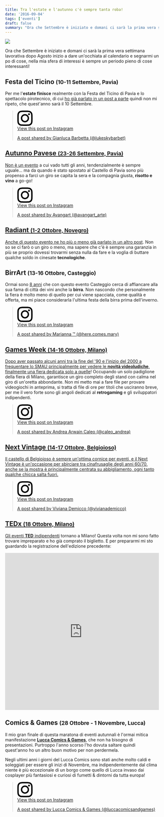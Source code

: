 ```yaml
---
title: Tra l'estate e l'autunno c'è sempre tanta roba!
date: '2016-09-04'
tags: ['eventi']
draft: false
summary: "Ora che Settembre è iniziato e domani ci sarà la prima vera settimana lavorativa dopo Agosto inizio a dare un'occhiata al calendario e segnarmi un po di cose, nella mia sfera di interessi è sempre un periodo pieno di cose interessanti!"
---
```


<script async src="//www.instagram.com/embed.js"></script>

![](https://images.unsplash.com/photo-1506899686410-4670690fccef?ixid=MnwxMjA3fDB8MHxwaG90by1wYWdlfHx8fGVufDB8fHx8&ixlib=rb-1.2.1&auto=format&fit=crop&w=2468&q=80)

Ora che Settembre è iniziato e domani ci sarà la prima vera settimana lavorativa dopo Agosto inizio a dare un'occhiata al calendario e segnarmi un po di cose, nella mia sfera di interessi è sempre un periodo pieno di cose interessanti!

## Festa del Ticino <small>(10-11 Settembre, Pavia)</small>

Per me l'**estate finisce** realmente con la Festa del Ticino di Pavia e lo spettacolo pirotecnico, di cui [ho già parlato in un post a parte](https://salvatorelaisa.blog/post/fuochi-fine-estate/) quindi non mi ripeto, che quest'anno sarà il 10 Settembre.

<blockquote className="instagram-media" data-instgrm-captioned data-instgrm-permalink="https://www.instagram.com/p/7TiCw2yVgC/?utm_source=ig_embed&utm_campaign=loading" data-instgrm-version={13} style={{background: '#FFF', border: 0, borderRadius: '3px', boxShadow: '0 0 1px 0 rgba(0,0,0,0.5),0 1px 10px 0 rgba(0,0,0,0.15)', margin: '1px', maxWidth: '540px', minWidth: '326px', padding: 0, width: 'calc(100% - 2px)'}}><div style={{padding: '16px'}}> <a href="https://www.instagram.com/p/7TiCw2yVgC/?utm_source=ig_embed&utm_campaign=loading" style={{background: '#FFFFFF', lineHeight: 0, padding: '0 0', textAlign: 'center', textDecoration: 'none', width: '100%'}} target="_blank"> <div style={{display: 'flex', flexDirection: 'row', alignItems: 'center'}}> <div style={{backgroundColor: '#F4F4F4', borderRadius: '50%', flexGrow: 0, height: '40px', marginRight: '14px', width: '40px'}} /> <div style={{display: 'flex', flexDirection: 'column', flexGrow: 1, justifyContent: 'center'}}> <div style={{backgroundColor: '#F4F4F4', borderRadius: '4px', flexGrow: 0, height: '14px', marginBottom: '6px', width: '100px'}} /> <div style={{backgroundColor: '#F4F4F4', borderRadius: '4px', flexGrow: 0, height: '14px', width: '60px'}} /></div></div><div style={{padding: '19% 0'}} /> <div style={{display: 'block', height: '50px', margin: '0 auto 12px', width: '50px'}}><svg width="50px" height="50px" viewBox="0 0 60 60" version="1.1" xmlns="https://www.w3.org/2000/svg" xmlnsXlink="https://www.w3.org/1999/xlink"><g stroke="none" strokeWidth={1} fill="none" fillRule="evenodd"><g transform="translate(-511.000000, -20.000000)" fill="#000000"><g><path d="M556.869,30.41 C554.814,30.41 553.148,32.076 553.148,34.131 C553.148,36.186 554.814,37.852 556.869,37.852 C558.924,37.852 560.59,36.186 560.59,34.131 C560.59,32.076 558.924,30.41 556.869,30.41 M541,60.657 C535.114,60.657 530.342,55.887 530.342,50 C530.342,44.114 535.114,39.342 541,39.342 C546.887,39.342 551.658,44.114 551.658,50 C551.658,55.887 546.887,60.657 541,60.657 M541,33.886 C532.1,33.886 524.886,41.1 524.886,50 C524.886,58.899 532.1,66.113 541,66.113 C549.9,66.113 557.115,58.899 557.115,50 C557.115,41.1 549.9,33.886 541,33.886 M565.378,62.101 C565.244,65.022 564.756,66.606 564.346,67.663 C563.803,69.06 563.154,70.057 562.106,71.106 C561.058,72.155 560.06,72.803 558.662,73.347 C557.607,73.757 556.021,74.244 553.102,74.378 C549.944,74.521 548.997,74.552 541,74.552 C533.003,74.552 532.056,74.521 528.898,74.378 C525.979,74.244 524.393,73.757 523.338,73.347 C521.94,72.803 520.942,72.155 519.894,71.106 C518.846,70.057 518.197,69.06 517.654,67.663 C517.244,66.606 516.755,65.022 516.623,62.101 C516.479,58.943 516.448,57.996 516.448,50 C516.448,42.003 516.479,41.056 516.623,37.899 C516.755,34.978 517.244,33.391 517.654,32.338 C518.197,30.938 518.846,29.942 519.894,28.894 C520.942,27.846 521.94,27.196 523.338,26.654 C524.393,26.244 525.979,25.756 528.898,25.623 C532.057,25.479 533.004,25.448 541,25.448 C548.997,25.448 549.943,25.479 553.102,25.623 C556.021,25.756 557.607,26.244 558.662,26.654 C560.06,27.196 561.058,27.846 562.106,28.894 C563.154,29.942 563.803,30.938 564.346,32.338 C564.756,33.391 565.244,34.978 565.378,37.899 C565.522,41.056 565.552,42.003 565.552,50 C565.552,57.996 565.522,58.943 565.378,62.101 M570.82,37.631 C570.674,34.438 570.167,32.258 569.425,30.349 C568.659,28.377 567.633,26.702 565.965,25.035 C564.297,23.368 562.623,22.342 560.652,21.575 C558.743,20.834 556.562,20.326 553.369,20.18 C550.169,20.033 549.148,20 541,20 C532.853,20 531.831,20.033 528.631,20.18 C525.438,20.326 523.257,20.834 521.349,21.575 C519.376,22.342 517.703,23.368 516.035,25.035 C514.368,26.702 513.342,28.377 512.574,30.349 C511.834,32.258 511.326,34.438 511.181,37.631 C511.035,40.831 511,41.851 511,50 C511,58.147 511.035,59.17 511.181,62.369 C511.326,65.562 511.834,67.743 512.574,69.651 C513.342,71.625 514.368,73.296 516.035,74.965 C517.703,76.634 519.376,77.658 521.349,78.425 C523.257,79.167 525.438,79.673 528.631,79.82 C531.831,79.965 532.853,80.001 541,80.001 C549.148,80.001 550.169,79.965 553.369,79.82 C556.562,79.673 558.743,79.167 560.652,78.425 C562.623,77.658 564.297,76.634 565.965,74.965 C567.633,73.296 568.659,71.625 569.425,69.651 C570.167,67.743 570.674,65.562 570.82,62.369 C570.966,59.17 571,58.147 571,50 C571,41.851 570.966,40.831 570.82,37.631" /></g></g></g></svg></div><div style={{paddingTop: '8px'}}> <div style={{color: '#3897f0', fontFamily: 'Arial,sans-serif', fontSize: '14px', fontStyle: 'normal', fontWeight: 550, lineHeight: '18px'}}> View this post on Instagram</div></div><div style={{padding: '12.5% 0'}} /> <div style={{display: 'flex', flexDirection: 'row', marginBottom: '14px', alignItems: 'center'}}><div> <div style={{backgroundColor: '#F4F4F4', borderRadius: '50%', height: '12.5px', width: '12.5px', transform: 'translateX(0px) translateY(7px)'}} /> <div style={{backgroundColor: '#F4F4F4', height: '12.5px', transform: 'rotate(-45deg) translateX(3px) translateY(1px)', width: '12.5px', flexGrow: 0, marginRight: '14px', marginLeft: '2px'}} /> <div style={{backgroundColor: '#F4F4F4', borderRadius: '50%', height: '12.5px', width: '12.5px', transform: 'translateX(9px) translateY(-18px)'}} /></div><div style={{marginLeft: '8px'}}> <div style={{backgroundColor: '#F4F4F4', borderRadius: '50%', flexGrow: 0, height: '20px', width: '20px'}} /> <div style={{width: 0, height: 0, borderTop: '2px solid transparent', borderLeft: '6px solid #f4f4f4', borderBottom: '2px solid transparent', transform: 'translateX(16px) translateY(-4px) rotate(30deg)'}} /></div><div style={{marginLeft: 'auto'}}> <div style={{width: '0px', borderTop: '8px solid #F4F4F4', borderRight: '8px solid transparent', transform: 'translateY(16px)'}} /> <div style={{backgroundColor: '#F4F4F4', flexGrow: 0, height: '12px', width: '16px', transform: 'translateY(-4px)'}} /> <div style={{width: 0, height: 0, borderTop: '8px solid #F4F4F4', borderLeft: '8px solid transparent', transform: 'translateY(-4px) translateX(8px)'}} /></div></div> <div style={{display: 'flex', flexDirection: 'column', flexGrow: 1, justifyContent: 'center', marginBottom: '24px'}}> <div style={{backgroundColor: '#F4F4F4', borderRadius: '4px', flexGrow: 0, height: '14px', marginBottom: '6px', width: '224px'}} /> <div style={{backgroundColor: '#F4F4F4', borderRadius: '4px', flexGrow: 0, height: '14px', width: '144px'}} /></div></a><p style={{color: '#c9c8cd', fontFamily: 'Arial,sans-serif', fontSize: '14px', lineHeight: '17px', marginBottom: 0, marginTop: '8px', overflow: 'hidden', padding: '8px 0 7px', textAlign: 'center', textOverflow: 'ellipsis', whiteSpace: 'nowrap'}}><a href="https://www.instagram.com/p/7TiCw2yVgC/?utm_source=ig_embed&utm_campaign=loading" style={{color: '#c9c8cd', fontFamily: 'Arial,sans-serif', fontSize: '14px', fontStyle: 'normal', fontWeight: 'normal', lineHeight: '17px', textDecoration: 'none'}} target="_blank">A post shared by Gianluca Barbetta (@lukeskybarbet)</a></p></div></blockquote>

## Autunno Pavese <small>(23-26 Settembre, Pavia)</small>

Non è un [evento](http://www.autunnopavesedoc.it/) a cui vado tutti gli anni, tendenzialmente è sempre uguale... ma da quando è stato spostato al Castello di Pavia sono più propenso a farci un giro se capita la sera e la compagnia giusta, **risotto e vino** a go-go!

<blockquote className="instagram-media" data-instgrm-captioned data-instgrm-permalink="https://www.instagram.com/p/8Gw_CFswPn/?utm_source=ig_embed&utm_campaign=loading" data-instgrm-version={13} style={{background: '#FFF', border: 0, borderRadius: '3px', boxShadow: '0 0 1px 0 rgba(0,0,0,0.5),0 1px 10px 0 rgba(0,0,0,0.15)', margin: '1px', maxWidth: '540px', minWidth: '326px', padding: 0, width: 'calc(100% - 2px)'}}><div style={{padding: '16px'}}> <a href="https://www.instagram.com/p/8Gw_CFswPn/?utm_source=ig_embed&utm_campaign=loading" style={{background: '#FFFFFF', lineHeight: 0, padding: '0 0', textAlign: 'center', textDecoration: 'none', width: '100%'}} target="_blank"> <div style={{display: 'flex', flexDirection: 'row', alignItems: 'center'}}> <div style={{backgroundColor: '#F4F4F4', borderRadius: '50%', flexGrow: 0, height: '40px', marginRight: '14px', width: '40px'}} /> <div style={{display: 'flex', flexDirection: 'column', flexGrow: 1, justifyContent: 'center'}}> <div style={{backgroundColor: '#F4F4F4', borderRadius: '4px', flexGrow: 0, height: '14px', marginBottom: '6px', width: '100px'}} /> <div style={{backgroundColor: '#F4F4F4', borderRadius: '4px', flexGrow: 0, height: '14px', width: '60px'}} /></div></div><div style={{padding: '19% 0'}} /> <div style={{display: 'block', height: '50px', margin: '0 auto 12px', width: '50px'}}><svg width="50px" height="50px" viewBox="0 0 60 60" version="1.1" xmlns="https://www.w3.org/2000/svg" xmlnsXlink="https://www.w3.org/1999/xlink"><g stroke="none" strokeWidth={1} fill="none" fillRule="evenodd"><g transform="translate(-511.000000, -20.000000)" fill="#000000"><g><path d="M556.869,30.41 C554.814,30.41 553.148,32.076 553.148,34.131 C553.148,36.186 554.814,37.852 556.869,37.852 C558.924,37.852 560.59,36.186 560.59,34.131 C560.59,32.076 558.924,30.41 556.869,30.41 M541,60.657 C535.114,60.657 530.342,55.887 530.342,50 C530.342,44.114 535.114,39.342 541,39.342 C546.887,39.342 551.658,44.114 551.658,50 C551.658,55.887 546.887,60.657 541,60.657 M541,33.886 C532.1,33.886 524.886,41.1 524.886,50 C524.886,58.899 532.1,66.113 541,66.113 C549.9,66.113 557.115,58.899 557.115,50 C557.115,41.1 549.9,33.886 541,33.886 M565.378,62.101 C565.244,65.022 564.756,66.606 564.346,67.663 C563.803,69.06 563.154,70.057 562.106,71.106 C561.058,72.155 560.06,72.803 558.662,73.347 C557.607,73.757 556.021,74.244 553.102,74.378 C549.944,74.521 548.997,74.552 541,74.552 C533.003,74.552 532.056,74.521 528.898,74.378 C525.979,74.244 524.393,73.757 523.338,73.347 C521.94,72.803 520.942,72.155 519.894,71.106 C518.846,70.057 518.197,69.06 517.654,67.663 C517.244,66.606 516.755,65.022 516.623,62.101 C516.479,58.943 516.448,57.996 516.448,50 C516.448,42.003 516.479,41.056 516.623,37.899 C516.755,34.978 517.244,33.391 517.654,32.338 C518.197,30.938 518.846,29.942 519.894,28.894 C520.942,27.846 521.94,27.196 523.338,26.654 C524.393,26.244 525.979,25.756 528.898,25.623 C532.057,25.479 533.004,25.448 541,25.448 C548.997,25.448 549.943,25.479 553.102,25.623 C556.021,25.756 557.607,26.244 558.662,26.654 C560.06,27.196 561.058,27.846 562.106,28.894 C563.154,29.942 563.803,30.938 564.346,32.338 C564.756,33.391 565.244,34.978 565.378,37.899 C565.522,41.056 565.552,42.003 565.552,50 C565.552,57.996 565.522,58.943 565.378,62.101 M570.82,37.631 C570.674,34.438 570.167,32.258 569.425,30.349 C568.659,28.377 567.633,26.702 565.965,25.035 C564.297,23.368 562.623,22.342 560.652,21.575 C558.743,20.834 556.562,20.326 553.369,20.18 C550.169,20.033 549.148,20 541,20 C532.853,20 531.831,20.033 528.631,20.18 C525.438,20.326 523.257,20.834 521.349,21.575 C519.376,22.342 517.703,23.368 516.035,25.035 C514.368,26.702 513.342,28.377 512.574,30.349 C511.834,32.258 511.326,34.438 511.181,37.631 C511.035,40.831 511,41.851 511,50 C511,58.147 511.035,59.17 511.181,62.369 C511.326,65.562 511.834,67.743 512.574,69.651 C513.342,71.625 514.368,73.296 516.035,74.965 C517.703,76.634 519.376,77.658 521.349,78.425 C523.257,79.167 525.438,79.673 528.631,79.82 C531.831,79.965 532.853,80.001 541,80.001 C549.148,80.001 550.169,79.965 553.369,79.82 C556.562,79.673 558.743,79.167 560.652,78.425 C562.623,77.658 564.297,76.634 565.965,74.965 C567.633,73.296 568.659,71.625 569.425,69.651 C570.167,67.743 570.674,65.562 570.82,62.369 C570.966,59.17 571,58.147 571,50 C571,41.851 570.966,40.831 570.82,37.631" /></g></g></g></svg></div><div style={{paddingTop: '8px'}}> <div style={{color: '#3897f0', fontFamily: 'Arial,sans-serif', fontSize: '14px', fontStyle: 'normal', fontWeight: 550, lineHeight: '18px'}}> View this post on Instagram</div></div><div style={{padding: '12.5% 0'}} /> <div style={{display: 'flex', flexDirection: 'row', marginBottom: '14px', alignItems: 'center'}}><div> <div style={{backgroundColor: '#F4F4F4', borderRadius: '50%', height: '12.5px', width: '12.5px', transform: 'translateX(0px) translateY(7px)'}} /> <div style={{backgroundColor: '#F4F4F4', height: '12.5px', transform: 'rotate(-45deg) translateX(3px) translateY(1px)', width: '12.5px', flexGrow: 0, marginRight: '14px', marginLeft: '2px'}} /> <div style={{backgroundColor: '#F4F4F4', borderRadius: '50%', height: '12.5px', width: '12.5px', transform: 'translateX(9px) translateY(-18px)'}} /></div><div style={{marginLeft: '8px'}}> <div style={{backgroundColor: '#F4F4F4', borderRadius: '50%', flexGrow: 0, height: '20px', width: '20px'}} /> <div style={{width: 0, height: 0, borderTop: '2px solid transparent', borderLeft: '6px solid #f4f4f4', borderBottom: '2px solid transparent', transform: 'translateX(16px) translateY(-4px) rotate(30deg)'}} /></div><div style={{marginLeft: 'auto'}}> <div style={{width: '0px', borderTop: '8px solid #F4F4F4', borderRight: '8px solid transparent', transform: 'translateY(16px)'}} /> <div style={{backgroundColor: '#F4F4F4', flexGrow: 0, height: '12px', width: '16px', transform: 'translateY(-4px)'}} /> <div style={{width: 0, height: 0, borderTop: '8px solid #F4F4F4', borderLeft: '8px solid transparent', transform: 'translateY(-4px) translateX(8px)'}} /></div></div> <div style={{display: 'flex', flexDirection: 'column', flexGrow: 1, justifyContent: 'center', marginBottom: '24px'}}> <div style={{backgroundColor: '#F4F4F4', borderRadius: '4px', flexGrow: 0, height: '14px', marginBottom: '6px', width: '224px'}} /> <div style={{backgroundColor: '#F4F4F4', borderRadius: '4px', flexGrow: 0, height: '14px', width: '144px'}} /></div></a><p style={{color: '#c9c8cd', fontFamily: 'Arial,sans-serif', fontSize: '14px', lineHeight: '17px', marginBottom: 0, marginTop: '8px', overflow: 'hidden', padding: '8px 0 7px', textAlign: 'center', textOverflow: 'ellipsis', whiteSpace: 'nowrap'}}><a href="https://www.instagram.com/p/8Gw_CFswPn/?utm_source=ig_embed&utm_campaign=loading" style={{color: '#c9c8cd', fontFamily: 'Arial,sans-serif', fontSize: '14px', fontStyle: 'normal', fontWeight: 'normal', lineHeight: '17px', textDecoration: 'none'}} target="_blank">A post shared by Avangart (@avangart_arte)</a></p></div></blockquote>

## Radiant <small>(1-2 Ottobre, Novegro)</small>

Anche di questo evento ne ho [più o meno già parlato in un altro post](https://salvatorelaisa.blog/post/hdd-vs-cloud/). Non so se ci farò o un giro o meno, ma sapere che c'è è sempre una garanzia in più se proprio dovessi trovarmi senza nulla da fare e la voglia di buttare qualche soldo in cinesate **tecnologiche**.

## BirrArt <small>(13-16 Ottobre, Casteggio)</small>

Ormai sono [8 anni](http://www.birrart.org/) che con questo evento Casteggio cerca di affiancare alla sua fama di città dei vini anche la **birra**. Non nascondo che personalmente la fiera è molto meno di quello per cui viene spacciata, come qualità e offerta, ma mi piace considerarla l'ultima festa della birra prima dell'inverno.

<blockquote className="instagram-media" data-instgrm-captioned data-instgrm-permalink="https://www.instagram.com/p/BDtpqshmuAV/?utm_source=ig_embed&utm_campaign=loading" data-instgrm-version={13} style={{background: '#FFF', border: 0, borderRadius: '3px', boxShadow: '0 0 1px 0 rgba(0,0,0,0.5),0 1px 10px 0 rgba(0,0,0,0.15)', margin: '1px', maxWidth: '540px', minWidth: '326px', padding: 0, width: 'calc(100% - 2px)'}}><div style={{padding: '16px'}}> <a href="https://www.instagram.com/p/BDtpqshmuAV/?utm_source=ig_embed&utm_campaign=loading" style={{background: '#FFFFFF', lineHeight: 0, padding: '0 0', textAlign: 'center', textDecoration: 'none', width: '100%'}} target="_blank"> <div style={{display: 'flex', flexDirection: 'row', alignItems: 'center'}}> <div style={{backgroundColor: '#F4F4F4', borderRadius: '50%', flexGrow: 0, height: '40px', marginRight: '14px', width: '40px'}} /> <div style={{display: 'flex', flexDirection: 'column', flexGrow: 1, justifyContent: 'center'}}> <div style={{backgroundColor: '#F4F4F4', borderRadius: '4px', flexGrow: 0, height: '14px', marginBottom: '6px', width: '100px'}} /> <div style={{backgroundColor: '#F4F4F4', borderRadius: '4px', flexGrow: 0, height: '14px', width: '60px'}} /></div></div><div style={{padding: '19% 0'}} /> <div style={{display: 'block', height: '50px', margin: '0 auto 12px', width: '50px'}}><svg width="50px" height="50px" viewBox="0 0 60 60" version="1.1" xmlns="https://www.w3.org/2000/svg" xmlnsXlink="https://www.w3.org/1999/xlink"><g stroke="none" strokeWidth={1} fill="none" fillRule="evenodd"><g transform="translate(-511.000000, -20.000000)" fill="#000000"><g><path d="M556.869,30.41 C554.814,30.41 553.148,32.076 553.148,34.131 C553.148,36.186 554.814,37.852 556.869,37.852 C558.924,37.852 560.59,36.186 560.59,34.131 C560.59,32.076 558.924,30.41 556.869,30.41 M541,60.657 C535.114,60.657 530.342,55.887 530.342,50 C530.342,44.114 535.114,39.342 541,39.342 C546.887,39.342 551.658,44.114 551.658,50 C551.658,55.887 546.887,60.657 541,60.657 M541,33.886 C532.1,33.886 524.886,41.1 524.886,50 C524.886,58.899 532.1,66.113 541,66.113 C549.9,66.113 557.115,58.899 557.115,50 C557.115,41.1 549.9,33.886 541,33.886 M565.378,62.101 C565.244,65.022 564.756,66.606 564.346,67.663 C563.803,69.06 563.154,70.057 562.106,71.106 C561.058,72.155 560.06,72.803 558.662,73.347 C557.607,73.757 556.021,74.244 553.102,74.378 C549.944,74.521 548.997,74.552 541,74.552 C533.003,74.552 532.056,74.521 528.898,74.378 C525.979,74.244 524.393,73.757 523.338,73.347 C521.94,72.803 520.942,72.155 519.894,71.106 C518.846,70.057 518.197,69.06 517.654,67.663 C517.244,66.606 516.755,65.022 516.623,62.101 C516.479,58.943 516.448,57.996 516.448,50 C516.448,42.003 516.479,41.056 516.623,37.899 C516.755,34.978 517.244,33.391 517.654,32.338 C518.197,30.938 518.846,29.942 519.894,28.894 C520.942,27.846 521.94,27.196 523.338,26.654 C524.393,26.244 525.979,25.756 528.898,25.623 C532.057,25.479 533.004,25.448 541,25.448 C548.997,25.448 549.943,25.479 553.102,25.623 C556.021,25.756 557.607,26.244 558.662,26.654 C560.06,27.196 561.058,27.846 562.106,28.894 C563.154,29.942 563.803,30.938 564.346,32.338 C564.756,33.391 565.244,34.978 565.378,37.899 C565.522,41.056 565.552,42.003 565.552,50 C565.552,57.996 565.522,58.943 565.378,62.101 M570.82,37.631 C570.674,34.438 570.167,32.258 569.425,30.349 C568.659,28.377 567.633,26.702 565.965,25.035 C564.297,23.368 562.623,22.342 560.652,21.575 C558.743,20.834 556.562,20.326 553.369,20.18 C550.169,20.033 549.148,20 541,20 C532.853,20 531.831,20.033 528.631,20.18 C525.438,20.326 523.257,20.834 521.349,21.575 C519.376,22.342 517.703,23.368 516.035,25.035 C514.368,26.702 513.342,28.377 512.574,30.349 C511.834,32.258 511.326,34.438 511.181,37.631 C511.035,40.831 511,41.851 511,50 C511,58.147 511.035,59.17 511.181,62.369 C511.326,65.562 511.834,67.743 512.574,69.651 C513.342,71.625 514.368,73.296 516.035,74.965 C517.703,76.634 519.376,77.658 521.349,78.425 C523.257,79.167 525.438,79.673 528.631,79.82 C531.831,79.965 532.853,80.001 541,80.001 C549.148,80.001 550.169,79.965 553.369,79.82 C556.562,79.673 558.743,79.167 560.652,78.425 C562.623,77.658 564.297,76.634 565.965,74.965 C567.633,73.296 568.659,71.625 569.425,69.651 C570.167,67.743 570.674,65.562 570.82,62.369 C570.966,59.17 571,58.147 571,50 C571,41.851 570.966,40.831 570.82,37.631" /></g></g></g></svg></div><div style={{paddingTop: '8px'}}> <div style={{color: '#3897f0', fontFamily: 'Arial,sans-serif', fontSize: '14px', fontStyle: 'normal', fontWeight: 550, lineHeight: '18px'}}> View this post on Instagram</div></div><div style={{padding: '12.5% 0'}} /> <div style={{display: 'flex', flexDirection: 'row', marginBottom: '14px', alignItems: 'center'}}><div> <div style={{backgroundColor: '#F4F4F4', borderRadius: '50%', height: '12.5px', width: '12.5px', transform: 'translateX(0px) translateY(7px)'}} /> <div style={{backgroundColor: '#F4F4F4', height: '12.5px', transform: 'rotate(-45deg) translateX(3px) translateY(1px)', width: '12.5px', flexGrow: 0, marginRight: '14px', marginLeft: '2px'}} /> <div style={{backgroundColor: '#F4F4F4', borderRadius: '50%', height: '12.5px', width: '12.5px', transform: 'translateX(9px) translateY(-18px)'}} /></div><div style={{marginLeft: '8px'}}> <div style={{backgroundColor: '#F4F4F4', borderRadius: '50%', flexGrow: 0, height: '20px', width: '20px'}} /> <div style={{width: 0, height: 0, borderTop: '2px solid transparent', borderLeft: '6px solid #f4f4f4', borderBottom: '2px solid transparent', transform: 'translateX(16px) translateY(-4px) rotate(30deg)'}} /></div><div style={{marginLeft: 'auto'}}> <div style={{width: '0px', borderTop: '8px solid #F4F4F4', borderRight: '8px solid transparent', transform: 'translateY(16px)'}} /> <div style={{backgroundColor: '#F4F4F4', flexGrow: 0, height: '12px', width: '16px', transform: 'translateY(-4px)'}} /> <div style={{width: 0, height: 0, borderTop: '8px solid #F4F4F4', borderLeft: '8px solid transparent', transform: 'translateY(-4px) translateX(8px)'}} /></div></div> <div style={{display: 'flex', flexDirection: 'column', flexGrow: 1, justifyContent: 'center', marginBottom: '24px'}}> <div style={{backgroundColor: '#F4F4F4', borderRadius: '4px', flexGrow: 0, height: '14px', marginBottom: '6px', width: '224px'}} /> <div style={{backgroundColor: '#F4F4F4', borderRadius: '4px', flexGrow: 0, height: '14px', width: '144px'}} /></div></a><p style={{color: '#c9c8cd', fontFamily: 'Arial,sans-serif', fontSize: '14px', lineHeight: '17px', marginBottom: 0, marginTop: '8px', overflow: 'hidden', padding: '8px 0 7px', textAlign: 'center', textOverflow: 'ellipsis', whiteSpace: 'nowrap'}}><a href="https://www.instagram.com/p/BDtpqshmuAV/?utm_source=ig_embed&utm_campaign=loading" style={{color: '#c9c8cd', fontFamily: 'Arial,sans-serif', fontSize: '14px', fontStyle: 'normal', fontWeight: 'normal', lineHeight: '17px', textDecoration: 'none'}} target="_blank">A post shared by Marianna ™ (@here.comes.mary)</a></p></div></blockquote>

## Games Week <small>(14-16 Ottobre, Milano)</small>

Dopo aver passato alcuni anni tra la fine del '90 e l'inizio del 2000 a frequentare lo SMAU principalmente per vedere le **novità videoludiche**, finalmente[ una fiera dedicata solo a quelle](http://www.milangamesweek.it/)! Occupando un solo padiglione della fiera di Milano, garantisce un giro completo degli stand con calma nel giro di un'oretta abbondante. Non mi metto mai a fare file per provare videogiochi in anteprima, si tratta di file di ore per titoli che usciranno breve, per me il vero forte sono gli angoli dedicati al **retrogaming** e gli sviluppatori indipendenti.

<blockquote className="instagram-media" data-instgrm-captioned data-instgrm-permalink="https://www.instagram.com/p/BAft93twNIO/?utm_source=ig_embed&utm_campaign=loading" data-instgrm-version={13} style={{background: '#FFF', border: 0, borderRadius: '3px', boxShadow: '0 0 1px 0 rgba(0,0,0,0.5),0 1px 10px 0 rgba(0,0,0,0.15)', margin: '1px', maxWidth: '540px', minWidth: '326px', padding: 0, width: 'calc(100% - 2px)'}}><div style={{padding: '16px'}}> <a href="https://www.instagram.com/p/BAft93twNIO/?utm_source=ig_embed&utm_campaign=loading" style={{background: '#FFFFFF', lineHeight: 0, padding: '0 0', textAlign: 'center', textDecoration: 'none', width: '100%'}} target="_blank"> <div style={{display: 'flex', flexDirection: 'row', alignItems: 'center'}}> <div style={{backgroundColor: '#F4F4F4', borderRadius: '50%', flexGrow: 0, height: '40px', marginRight: '14px', width: '40px'}} /> <div style={{display: 'flex', flexDirection: 'column', flexGrow: 1, justifyContent: 'center'}}> <div style={{backgroundColor: '#F4F4F4', borderRadius: '4px', flexGrow: 0, height: '14px', marginBottom: '6px', width: '100px'}} /> <div style={{backgroundColor: '#F4F4F4', borderRadius: '4px', flexGrow: 0, height: '14px', width: '60px'}} /></div></div><div style={{padding: '19% 0'}} /> <div style={{display: 'block', height: '50px', margin: '0 auto 12px', width: '50px'}}><svg width="50px" height="50px" viewBox="0 0 60 60" version="1.1" xmlns="https://www.w3.org/2000/svg" xmlnsXlink="https://www.w3.org/1999/xlink"><g stroke="none" strokeWidth={1} fill="none" fillRule="evenodd"><g transform="translate(-511.000000, -20.000000)" fill="#000000"><g><path d="M556.869,30.41 C554.814,30.41 553.148,32.076 553.148,34.131 C553.148,36.186 554.814,37.852 556.869,37.852 C558.924,37.852 560.59,36.186 560.59,34.131 C560.59,32.076 558.924,30.41 556.869,30.41 M541,60.657 C535.114,60.657 530.342,55.887 530.342,50 C530.342,44.114 535.114,39.342 541,39.342 C546.887,39.342 551.658,44.114 551.658,50 C551.658,55.887 546.887,60.657 541,60.657 M541,33.886 C532.1,33.886 524.886,41.1 524.886,50 C524.886,58.899 532.1,66.113 541,66.113 C549.9,66.113 557.115,58.899 557.115,50 C557.115,41.1 549.9,33.886 541,33.886 M565.378,62.101 C565.244,65.022 564.756,66.606 564.346,67.663 C563.803,69.06 563.154,70.057 562.106,71.106 C561.058,72.155 560.06,72.803 558.662,73.347 C557.607,73.757 556.021,74.244 553.102,74.378 C549.944,74.521 548.997,74.552 541,74.552 C533.003,74.552 532.056,74.521 528.898,74.378 C525.979,74.244 524.393,73.757 523.338,73.347 C521.94,72.803 520.942,72.155 519.894,71.106 C518.846,70.057 518.197,69.06 517.654,67.663 C517.244,66.606 516.755,65.022 516.623,62.101 C516.479,58.943 516.448,57.996 516.448,50 C516.448,42.003 516.479,41.056 516.623,37.899 C516.755,34.978 517.244,33.391 517.654,32.338 C518.197,30.938 518.846,29.942 519.894,28.894 C520.942,27.846 521.94,27.196 523.338,26.654 C524.393,26.244 525.979,25.756 528.898,25.623 C532.057,25.479 533.004,25.448 541,25.448 C548.997,25.448 549.943,25.479 553.102,25.623 C556.021,25.756 557.607,26.244 558.662,26.654 C560.06,27.196 561.058,27.846 562.106,28.894 C563.154,29.942 563.803,30.938 564.346,32.338 C564.756,33.391 565.244,34.978 565.378,37.899 C565.522,41.056 565.552,42.003 565.552,50 C565.552,57.996 565.522,58.943 565.378,62.101 M570.82,37.631 C570.674,34.438 570.167,32.258 569.425,30.349 C568.659,28.377 567.633,26.702 565.965,25.035 C564.297,23.368 562.623,22.342 560.652,21.575 C558.743,20.834 556.562,20.326 553.369,20.18 C550.169,20.033 549.148,20 541,20 C532.853,20 531.831,20.033 528.631,20.18 C525.438,20.326 523.257,20.834 521.349,21.575 C519.376,22.342 517.703,23.368 516.035,25.035 C514.368,26.702 513.342,28.377 512.574,30.349 C511.834,32.258 511.326,34.438 511.181,37.631 C511.035,40.831 511,41.851 511,50 C511,58.147 511.035,59.17 511.181,62.369 C511.326,65.562 511.834,67.743 512.574,69.651 C513.342,71.625 514.368,73.296 516.035,74.965 C517.703,76.634 519.376,77.658 521.349,78.425 C523.257,79.167 525.438,79.673 528.631,79.82 C531.831,79.965 532.853,80.001 541,80.001 C549.148,80.001 550.169,79.965 553.369,79.82 C556.562,79.673 558.743,79.167 560.652,78.425 C562.623,77.658 564.297,76.634 565.965,74.965 C567.633,73.296 568.659,71.625 569.425,69.651 C570.167,67.743 570.674,65.562 570.82,62.369 C570.966,59.17 571,58.147 571,50 C571,41.851 570.966,40.831 570.82,37.631" /></g></g></g></svg></div><div style={{paddingTop: '8px'}}> <div style={{color: '#3897f0', fontFamily: 'Arial,sans-serif', fontSize: '14px', fontStyle: 'normal', fontWeight: 550, lineHeight: '18px'}}> View this post on Instagram</div></div><div style={{padding: '12.5% 0'}} /> <div style={{display: 'flex', flexDirection: 'row', marginBottom: '14px', alignItems: 'center'}}><div> <div style={{backgroundColor: '#F4F4F4', borderRadius: '50%', height: '12.5px', width: '12.5px', transform: 'translateX(0px) translateY(7px)'}} /> <div style={{backgroundColor: '#F4F4F4', height: '12.5px', transform: 'rotate(-45deg) translateX(3px) translateY(1px)', width: '12.5px', flexGrow: 0, marginRight: '14px', marginLeft: '2px'}} /> <div style={{backgroundColor: '#F4F4F4', borderRadius: '50%', height: '12.5px', width: '12.5px', transform: 'translateX(9px) translateY(-18px)'}} /></div><div style={{marginLeft: '8px'}}> <div style={{backgroundColor: '#F4F4F4', borderRadius: '50%', flexGrow: 0, height: '20px', width: '20px'}} /> <div style={{width: 0, height: 0, borderTop: '2px solid transparent', borderLeft: '6px solid #f4f4f4', borderBottom: '2px solid transparent', transform: 'translateX(16px) translateY(-4px) rotate(30deg)'}} /></div><div style={{marginLeft: 'auto'}}> <div style={{width: '0px', borderTop: '8px solid #F4F4F4', borderRight: '8px solid transparent', transform: 'translateY(16px)'}} /> <div style={{backgroundColor: '#F4F4F4', flexGrow: 0, height: '12px', width: '16px', transform: 'translateY(-4px)'}} /> <div style={{width: 0, height: 0, borderTop: '8px solid #F4F4F4', borderLeft: '8px solid transparent', transform: 'translateY(-4px) translateX(8px)'}} /></div></div> <div style={{display: 'flex', flexDirection: 'column', flexGrow: 1, justifyContent: 'center', marginBottom: '24px'}}> <div style={{backgroundColor: '#F4F4F4', borderRadius: '4px', flexGrow: 0, height: '14px', marginBottom: '6px', width: '224px'}} /> <div style={{backgroundColor: '#F4F4F4', borderRadius: '4px', flexGrow: 0, height: '14px', width: '144px'}} /></div></a><p style={{color: '#c9c8cd', fontFamily: 'Arial,sans-serif', fontSize: '14px', lineHeight: '17px', marginBottom: 0, marginTop: '8px', overflow: 'hidden', padding: '8px 0 7px', textAlign: 'center', textOverflow: 'ellipsis', whiteSpace: 'nowrap'}}><a href="https://www.instagram.com/p/BAft93twNIO/?utm_source=ig_embed&utm_campaign=loading" style={{color: '#c9c8cd', fontFamily: 'Arial,sans-serif', fontSize: '14px', fontStyle: 'normal', fontWeight: 'normal', lineHeight: '17px', textDecoration: 'none'}} target="_blank">A post shared by Andrea Arwain Caleo (@caleo_andrea)</a></p></div></blockquote>

## Next Vintage <small>(14-17 Ottobre, Belgioioso)</small>

Il castello di Belgioioso è sempre un'ottima cornice per eventi, e il Next Vintage è un'occasione per sbirciare tra cinafrusaglie degli anni 60/70, anche se la mostra è principalmente centrata su abbigliamento, ogni tanto qualche chicca salta fuori.

<blockquote className="instagram-media" data-instgrm-captioned data-instgrm-permalink="https://www.instagram.com/p/88DiuyPmdl/?utm_source=ig_embed&utm_campaign=loading" data-instgrm-version={13} style={{background: '#FFF', border: 0, borderRadius: '3px', boxShadow: '0 0 1px 0 rgba(0,0,0,0.5),0 1px 10px 0 rgba(0,0,0,0.15)', margin: '1px', maxWidth: '540px', minWidth: '326px', padding: 0, width: 'calc(100% - 2px)'}}><div style={{padding: '16px'}}> <a href="https://www.instagram.com/p/88DiuyPmdl/?utm_source=ig_embed&utm_campaign=loading" style={{background: '#FFFFFF', lineHeight: 0, padding: '0 0', textAlign: 'center', textDecoration: 'none', width: '100%'}} target="_blank"> <div style={{display: 'flex', flexDirection: 'row', alignItems: 'center'}}> <div style={{backgroundColor: '#F4F4F4', borderRadius: '50%', flexGrow: 0, height: '40px', marginRight: '14px', width: '40px'}} /> <div style={{display: 'flex', flexDirection: 'column', flexGrow: 1, justifyContent: 'center'}}> <div style={{backgroundColor: '#F4F4F4', borderRadius: '4px', flexGrow: 0, height: '14px', marginBottom: '6px', width: '100px'}} /> <div style={{backgroundColor: '#F4F4F4', borderRadius: '4px', flexGrow: 0, height: '14px', width: '60px'}} /></div></div><div style={{padding: '19% 0'}} /> <div style={{display: 'block', height: '50px', margin: '0 auto 12px', width: '50px'}}><svg width="50px" height="50px" viewBox="0 0 60 60" version="1.1" xmlns="https://www.w3.org/2000/svg" xmlnsXlink="https://www.w3.org/1999/xlink"><g stroke="none" strokeWidth={1} fill="none" fillRule="evenodd"><g transform="translate(-511.000000, -20.000000)" fill="#000000"><g><path d="M556.869,30.41 C554.814,30.41 553.148,32.076 553.148,34.131 C553.148,36.186 554.814,37.852 556.869,37.852 C558.924,37.852 560.59,36.186 560.59,34.131 C560.59,32.076 558.924,30.41 556.869,30.41 M541,60.657 C535.114,60.657 530.342,55.887 530.342,50 C530.342,44.114 535.114,39.342 541,39.342 C546.887,39.342 551.658,44.114 551.658,50 C551.658,55.887 546.887,60.657 541,60.657 M541,33.886 C532.1,33.886 524.886,41.1 524.886,50 C524.886,58.899 532.1,66.113 541,66.113 C549.9,66.113 557.115,58.899 557.115,50 C557.115,41.1 549.9,33.886 541,33.886 M565.378,62.101 C565.244,65.022 564.756,66.606 564.346,67.663 C563.803,69.06 563.154,70.057 562.106,71.106 C561.058,72.155 560.06,72.803 558.662,73.347 C557.607,73.757 556.021,74.244 553.102,74.378 C549.944,74.521 548.997,74.552 541,74.552 C533.003,74.552 532.056,74.521 528.898,74.378 C525.979,74.244 524.393,73.757 523.338,73.347 C521.94,72.803 520.942,72.155 519.894,71.106 C518.846,70.057 518.197,69.06 517.654,67.663 C517.244,66.606 516.755,65.022 516.623,62.101 C516.479,58.943 516.448,57.996 516.448,50 C516.448,42.003 516.479,41.056 516.623,37.899 C516.755,34.978 517.244,33.391 517.654,32.338 C518.197,30.938 518.846,29.942 519.894,28.894 C520.942,27.846 521.94,27.196 523.338,26.654 C524.393,26.244 525.979,25.756 528.898,25.623 C532.057,25.479 533.004,25.448 541,25.448 C548.997,25.448 549.943,25.479 553.102,25.623 C556.021,25.756 557.607,26.244 558.662,26.654 C560.06,27.196 561.058,27.846 562.106,28.894 C563.154,29.942 563.803,30.938 564.346,32.338 C564.756,33.391 565.244,34.978 565.378,37.899 C565.522,41.056 565.552,42.003 565.552,50 C565.552,57.996 565.522,58.943 565.378,62.101 M570.82,37.631 C570.674,34.438 570.167,32.258 569.425,30.349 C568.659,28.377 567.633,26.702 565.965,25.035 C564.297,23.368 562.623,22.342 560.652,21.575 C558.743,20.834 556.562,20.326 553.369,20.18 C550.169,20.033 549.148,20 541,20 C532.853,20 531.831,20.033 528.631,20.18 C525.438,20.326 523.257,20.834 521.349,21.575 C519.376,22.342 517.703,23.368 516.035,25.035 C514.368,26.702 513.342,28.377 512.574,30.349 C511.834,32.258 511.326,34.438 511.181,37.631 C511.035,40.831 511,41.851 511,50 C511,58.147 511.035,59.17 511.181,62.369 C511.326,65.562 511.834,67.743 512.574,69.651 C513.342,71.625 514.368,73.296 516.035,74.965 C517.703,76.634 519.376,77.658 521.349,78.425 C523.257,79.167 525.438,79.673 528.631,79.82 C531.831,79.965 532.853,80.001 541,80.001 C549.148,80.001 550.169,79.965 553.369,79.82 C556.562,79.673 558.743,79.167 560.652,78.425 C562.623,77.658 564.297,76.634 565.965,74.965 C567.633,73.296 568.659,71.625 569.425,69.651 C570.167,67.743 570.674,65.562 570.82,62.369 C570.966,59.17 571,58.147 571,50 C571,41.851 570.966,40.831 570.82,37.631" /></g></g></g></svg></div><div style={{paddingTop: '8px'}}> <div style={{color: '#3897f0', fontFamily: 'Arial,sans-serif', fontSize: '14px', fontStyle: 'normal', fontWeight: 550, lineHeight: '18px'}}> View this post on Instagram</div></div><div style={{padding: '12.5% 0'}} /> <div style={{display: 'flex', flexDirection: 'row', marginBottom: '14px', alignItems: 'center'}}><div> <div style={{backgroundColor: '#F4F4F4', borderRadius: '50%', height: '12.5px', width: '12.5px', transform: 'translateX(0px) translateY(7px)'}} /> <div style={{backgroundColor: '#F4F4F4', height: '12.5px', transform: 'rotate(-45deg) translateX(3px) translateY(1px)', width: '12.5px', flexGrow: 0, marginRight: '14px', marginLeft: '2px'}} /> <div style={{backgroundColor: '#F4F4F4', borderRadius: '50%', height: '12.5px', width: '12.5px', transform: 'translateX(9px) translateY(-18px)'}} /></div><div style={{marginLeft: '8px'}}> <div style={{backgroundColor: '#F4F4F4', borderRadius: '50%', flexGrow: 0, height: '20px', width: '20px'}} /> <div style={{width: 0, height: 0, borderTop: '2px solid transparent', borderLeft: '6px solid #f4f4f4', borderBottom: '2px solid transparent', transform: 'translateX(16px) translateY(-4px) rotate(30deg)'}} /></div><div style={{marginLeft: 'auto'}}> <div style={{width: '0px', borderTop: '8px solid #F4F4F4', borderRight: '8px solid transparent', transform: 'translateY(16px)'}} /> <div style={{backgroundColor: '#F4F4F4', flexGrow: 0, height: '12px', width: '16px', transform: 'translateY(-4px)'}} /> <div style={{width: 0, height: 0, borderTop: '8px solid #F4F4F4', borderLeft: '8px solid transparent', transform: 'translateY(-4px) translateX(8px)'}} /></div></div> <div style={{display: 'flex', flexDirection: 'column', flexGrow: 1, justifyContent: 'center', marginBottom: '24px'}}> <div style={{backgroundColor: '#F4F4F4', borderRadius: '4px', flexGrow: 0, height: '14px', marginBottom: '6px', width: '224px'}} /> <div style={{backgroundColor: '#F4F4F4', borderRadius: '4px', flexGrow: 0, height: '14px', width: '144px'}} /></div></a><p style={{color: '#c9c8cd', fontFamily: 'Arial,sans-serif', fontSize: '14px', lineHeight: '17px', marginBottom: 0, marginTop: '8px', overflow: 'hidden', padding: '8px 0 7px', textAlign: 'center', textOverflow: 'ellipsis', whiteSpace: 'nowrap'}}><a href="https://www.instagram.com/p/88DiuyPmdl/?utm_source=ig_embed&utm_campaign=loading" style={{color: '#c9c8cd', fontFamily: 'Arial,sans-serif', fontSize: '14px', fontStyle: 'normal', fontWeight: 'normal', lineHeight: '17px', textDecoration: 'none'}} target="_blank">A post shared by Viviana Demicco (@vivianademicco)</a></p></div></blockquote>

## TEDx <small>(18 Ottobre, Milano)</small>

Gli [eventi **TED** indipendenti](www.tedxmilano.it) tornano a Milano!
Questa volta non mi sono fatto trovare impreparato e ho già comprato il biglietto. E per prepararmi mi sto guardando la registrazione dell'edizione precedente:

<iframe width="100%" height="515" src="https://www.youtube.com/embed/ZbPR7lkZyTQ?list=PLsRNoUx8w3rPflea6YPxnaw-iUpuqEwvf" frameBorder="0" allowFullScreen></iframe>

## Comics & Games <small>(28 Ottobre - 1 Novembre, Lucca)</small>

Il mio gran finale di questa maratona di eventi autunnali è l'ormai mitica manifestazione **[Lucca Comics & Games](http://www.luccacomicsandgames.com/it/2016/home/)**, che non ha bisogno di presentazioni. Purtroppo l'anno scorso l'ho dovuta saltare quindi quest'anno ho un altro buon motivo per non perdermela.

Negli ultimi anni i giorni del Lucca Comics sono stati anche molto caldi e soleggiati per essere gli inizi di Novembre, ma indipendentemente dal clima niente è più eccezionale di un borgo come quello di Lucca invaso dai cosplayer più fantasiosi e curiosi di fumetti & dintorni da tutta europa!

<blockquote className="instagram-media" data-instgrm-captioned data-instgrm-permalink="https://www.instagram.com/p/BKVuoPJA4kP/?utm_source=ig_embed&utm_campaign=loading" data-instgrm-version={13} style={{background: '#FFF', border: 0, borderRadius: '3px', boxShadow: '0 0 1px 0 rgba(0,0,0,0.5),0 1px 10px 0 rgba(0,0,0,0.15)', margin: '1px', maxWidth: '540px', minWidth: '326px', padding: 0, width: 'calc(100% - 2px)'}}><div style={{padding: '16px'}}> <a href="https://www.instagram.com/p/BKVuoPJA4kP/?utm_source=ig_embed&utm_campaign=loading" style={{background: '#FFFFFF', lineHeight: 0, padding: '0 0', textAlign: 'center', textDecoration: 'none', width: '100%'}} target="_blank"> <div style={{display: 'flex', flexDirection: 'row', alignItems: 'center'}}> <div style={{backgroundColor: '#F4F4F4', borderRadius: '50%', flexGrow: 0, height: '40px', marginRight: '14px', width: '40px'}} /> <div style={{display: 'flex', flexDirection: 'column', flexGrow: 1, justifyContent: 'center'}}> <div style={{backgroundColor: '#F4F4F4', borderRadius: '4px', flexGrow: 0, height: '14px', marginBottom: '6px', width: '100px'}} /> <div style={{backgroundColor: '#F4F4F4', borderRadius: '4px', flexGrow: 0, height: '14px', width: '60px'}} /></div></div><div style={{padding: '19% 0'}} /> <div style={{display: 'block', height: '50px', margin: '0 auto 12px', width: '50px'}}><svg width="50px" height="50px" viewBox="0 0 60 60" version="1.1" xmlns="https://www.w3.org/2000/svg" xmlnsXlink="https://www.w3.org/1999/xlink"><g stroke="none" strokeWidth={1} fill="none" fillRule="evenodd"><g transform="translate(-511.000000, -20.000000)" fill="#000000"><g><path d="M556.869,30.41 C554.814,30.41 553.148,32.076 553.148,34.131 C553.148,36.186 554.814,37.852 556.869,37.852 C558.924,37.852 560.59,36.186 560.59,34.131 C560.59,32.076 558.924,30.41 556.869,30.41 M541,60.657 C535.114,60.657 530.342,55.887 530.342,50 C530.342,44.114 535.114,39.342 541,39.342 C546.887,39.342 551.658,44.114 551.658,50 C551.658,55.887 546.887,60.657 541,60.657 M541,33.886 C532.1,33.886 524.886,41.1 524.886,50 C524.886,58.899 532.1,66.113 541,66.113 C549.9,66.113 557.115,58.899 557.115,50 C557.115,41.1 549.9,33.886 541,33.886 M565.378,62.101 C565.244,65.022 564.756,66.606 564.346,67.663 C563.803,69.06 563.154,70.057 562.106,71.106 C561.058,72.155 560.06,72.803 558.662,73.347 C557.607,73.757 556.021,74.244 553.102,74.378 C549.944,74.521 548.997,74.552 541,74.552 C533.003,74.552 532.056,74.521 528.898,74.378 C525.979,74.244 524.393,73.757 523.338,73.347 C521.94,72.803 520.942,72.155 519.894,71.106 C518.846,70.057 518.197,69.06 517.654,67.663 C517.244,66.606 516.755,65.022 516.623,62.101 C516.479,58.943 516.448,57.996 516.448,50 C516.448,42.003 516.479,41.056 516.623,37.899 C516.755,34.978 517.244,33.391 517.654,32.338 C518.197,30.938 518.846,29.942 519.894,28.894 C520.942,27.846 521.94,27.196 523.338,26.654 C524.393,26.244 525.979,25.756 528.898,25.623 C532.057,25.479 533.004,25.448 541,25.448 C548.997,25.448 549.943,25.479 553.102,25.623 C556.021,25.756 557.607,26.244 558.662,26.654 C560.06,27.196 561.058,27.846 562.106,28.894 C563.154,29.942 563.803,30.938 564.346,32.338 C564.756,33.391 565.244,34.978 565.378,37.899 C565.522,41.056 565.552,42.003 565.552,50 C565.552,57.996 565.522,58.943 565.378,62.101 M570.82,37.631 C570.674,34.438 570.167,32.258 569.425,30.349 C568.659,28.377 567.633,26.702 565.965,25.035 C564.297,23.368 562.623,22.342 560.652,21.575 C558.743,20.834 556.562,20.326 553.369,20.18 C550.169,20.033 549.148,20 541,20 C532.853,20 531.831,20.033 528.631,20.18 C525.438,20.326 523.257,20.834 521.349,21.575 C519.376,22.342 517.703,23.368 516.035,25.035 C514.368,26.702 513.342,28.377 512.574,30.349 C511.834,32.258 511.326,34.438 511.181,37.631 C511.035,40.831 511,41.851 511,50 C511,58.147 511.035,59.17 511.181,62.369 C511.326,65.562 511.834,67.743 512.574,69.651 C513.342,71.625 514.368,73.296 516.035,74.965 C517.703,76.634 519.376,77.658 521.349,78.425 C523.257,79.167 525.438,79.673 528.631,79.82 C531.831,79.965 532.853,80.001 541,80.001 C549.148,80.001 550.169,79.965 553.369,79.82 C556.562,79.673 558.743,79.167 560.652,78.425 C562.623,77.658 564.297,76.634 565.965,74.965 C567.633,73.296 568.659,71.625 569.425,69.651 C570.167,67.743 570.674,65.562 570.82,62.369 C570.966,59.17 571,58.147 571,50 C571,41.851 570.966,40.831 570.82,37.631" /></g></g></g></svg></div><div style={{paddingTop: '8px'}}> <div style={{color: '#3897f0', fontFamily: 'Arial,sans-serif', fontSize: '14px', fontStyle: 'normal', fontWeight: 550, lineHeight: '18px'}}> View this post on Instagram</div></div><div style={{padding: '12.5% 0'}} /> <div style={{display: 'flex', flexDirection: 'row', marginBottom: '14px', alignItems: 'center'}}><div> <div style={{backgroundColor: '#F4F4F4', borderRadius: '50%', height: '12.5px', width: '12.5px', transform: 'translateX(0px) translateY(7px)'}} /> <div style={{backgroundColor: '#F4F4F4', height: '12.5px', transform: 'rotate(-45deg) translateX(3px) translateY(1px)', width: '12.5px', flexGrow: 0, marginRight: '14px', marginLeft: '2px'}} /> <div style={{backgroundColor: '#F4F4F4', borderRadius: '50%', height: '12.5px', width: '12.5px', transform: 'translateX(9px) translateY(-18px)'}} /></div><div style={{marginLeft: '8px'}}> <div style={{backgroundColor: '#F4F4F4', borderRadius: '50%', flexGrow: 0, height: '20px', width: '20px'}} /> <div style={{width: 0, height: 0, borderTop: '2px solid transparent', borderLeft: '6px solid #f4f4f4', borderBottom: '2px solid transparent', transform: 'translateX(16px) translateY(-4px) rotate(30deg)'}} /></div><div style={{marginLeft: 'auto'}}> <div style={{width: '0px', borderTop: '8px solid #F4F4F4', borderRight: '8px solid transparent', transform: 'translateY(16px)'}} /> <div style={{backgroundColor: '#F4F4F4', flexGrow: 0, height: '12px', width: '16px', transform: 'translateY(-4px)'}} /> <div style={{width: 0, height: 0, borderTop: '8px solid #F4F4F4', borderLeft: '8px solid transparent', transform: 'translateY(-4px) translateX(8px)'}} /></div></div> <div style={{display: 'flex', flexDirection: 'column', flexGrow: 1, justifyContent: 'center', marginBottom: '24px'}}> <div style={{backgroundColor: '#F4F4F4', borderRadius: '4px', flexGrow: 0, height: '14px', marginBottom: '6px', width: '224px'}} /> <div style={{backgroundColor: '#F4F4F4', borderRadius: '4px', flexGrow: 0, height: '14px', width: '144px'}} /></div></a><p style={{color: '#c9c8cd', fontFamily: 'Arial,sans-serif', fontSize: '14px', lineHeight: '17px', marginBottom: 0, marginTop: '8px', overflow: 'hidden', padding: '8px 0 7px', textAlign: 'center', textOverflow: 'ellipsis', whiteSpace: 'nowrap'}}><a href="https://www.instagram.com/p/BKVuoPJA4kP/?utm_source=ig_embed&utm_campaign=loading" style={{color: '#c9c8cd', fontFamily: 'Arial,sans-serif', fontSize: '14px', fontStyle: 'normal', fontWeight: 'normal', lineHeight: '17px', textDecoration: 'none'}} target="_blank">A post shared by Lucca Comics &amp; Games (@luccacomicsandgames)</a></p></div></blockquote>
